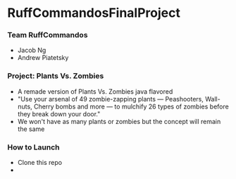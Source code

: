 # RuffCommandosFinalProject

### Team RuffCommandos
- Jacob Ng
- Andrew Piatetsky

### Project: Plants Vs. Zombies
- A remade version of Plants Vs. Zombies java flavored
- "Use your arsenal of 49 zombie-zapping plants — Peashooters, Wall-nuts, Cherry bombs and more — to mulchify 26 types of zombies before they break down your door."
- We won't have as many plants or zombies but the concept will remain the same


### How to Launch
- Clone this repo
- 

